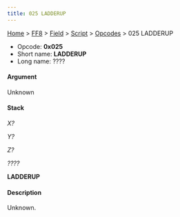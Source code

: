 ```yaml
---
title: 025 LADDERUP
---
```


[Home](Main%20Page.md) > [FF8](FF8.md) > [Field](FF8/Field.md) > [Script](FF8/Field/Script.md) > [Opcodes](FF8/Field/Script/Opcodes.md) > 025 LADDERUP

-   Opcode: **0x025**
-   Short name: **LADDERUP**
-   Long name: ????

#### Argument

Unknown

#### Stack

  
*X?*

*Y?*

*Z?*

*????*

**LADDERUP**

#### Description

Unknown.
